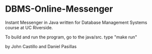 DBMS-Online-Messenger
====================

Instant Messenger in Java written for Database Management Systems course at UC Riverside.

To build and run the program, go to the java/src. type "make run"

by John Castillo and Daniel Pasillas
